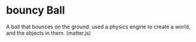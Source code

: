 # bouncy Ball
A ball that bounces on the ground.
used a physics engine to create a world, and the objects in them. (matter.js)

